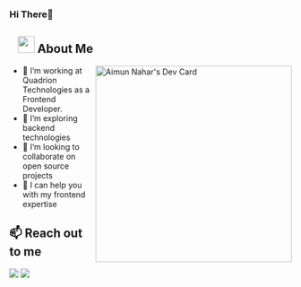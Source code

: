 ### Hi There👋
## &nbsp; &nbsp;<img src="https://media.giphy.com/media/WUlplcMpOCEmTGBtBW/giphy.gif" width="30"> **About Me**
<div align="left">
  <a href="https://app.daily.dev/aimunnahar"><img align="right" src="https://api.daily.dev/devcards/9f5eb8690aa44584a8d8a3e660560b1c.png?r=5jp" width="350" alt="Aimun Nahar's Dev Card"/></a>
</div>

- 🔭 I’m working at Quadrion Technologies as a Frontend Developer. 
- 🌱 I’m exploring backend technologies
- 👯 I’m looking to collaborate on open source projects
- 🤝 I can help you with my frontend expertise


## **📫 Reach out to me** 
[<img src="https://img.shields.io/badge/LinkedIn-aimun-informational?style=for-the-badge&labelColor=black&logo=linkedin&logoColor=0077b5&&color=0077b5"/>][linkedin]
[<img src="https://img.shields.io/badge/Gmail-blackedition.aimunnaharr@gmail.com-informational?style=for-the-badge&labelColor=black&logoColor=d14836&logo=gmail&color=d14836"/>][gmail]


[linkedin]: https://www.linkedin.com/in/aimun-nahar-b915b9205/
[gmail]: mailto:blackedition.aimunnaharr@gmail.com 


[comment]: <> ([twitter]: https://twitter.com/raihan.uddin22)
[comment]: <> ([facebook]: https://facebook.com/raihan.uddin22)

  


<!--
**aimun-naharr/aimun-naharr** is a ✨ _special_ ✨ repository because its `README.md` (this file) appears on your GitHub profile.

Here are some ideas to get you started:

- 🔭 I’m currently working on ...
- 🌱 I’m currently learning ...
- 👯 I’m looking to collaborate on ...
- 🤔 I’m looking for help with ...
- 💬 Ask me about ...
- 📫 How to reach me: ...
- 😄 Pronouns: ...
- ⚡ Fun fact: ...
-->
